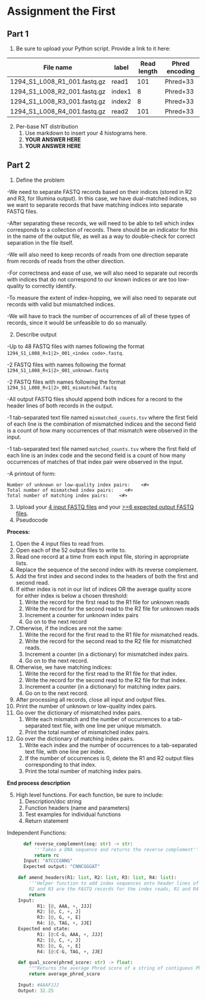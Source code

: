 # Assignment the First

## Part 1
1. Be sure to upload your Python script. Provide a link to it here:

| File name | label | Read length | Phred encoding |
|---|---|---|---|
| 1294_S1_L008_R1_001.fastq.gz | read1 | 101 | Phred+33 |
| 1294_S1_L008_R2_001.fastq.gz | index1 | 8 | Phred+33 |
| 1294_S1_L008_R3_001.fastq.gz | index2 | 8 | Phred+33 |
| 1294_S1_L008_R4_001.fastq.gz | read2 | 101 | Phred+33 |

2. Per-base NT distribution
    1. Use markdown to insert your 4 histograms here.
    2. **YOUR ANSWER HERE**
    3. **YOUR ANSWER HERE**
    
## Part 2
1. Define the problem

-We need to separate FASTQ records based on their indices (stored in R2 and R3, for Illumina output). In this case, we have dual-matched indices, so we want to separate records that have matching indices into separate FASTQ files. 

-After separating these records, we will need to be able to tell which index corresponds to a collection of records. There should be an indicator for this in the name of the output file, as well as a way to double-check for correct separation in the file itself. 

-We will also need to keep records of reads from one direction separate from records of reads from the other direction. 

-For correctness and ease of use, we will also need to separate out records with indices that do not correspond to our known indices or are too low-quality to correctly identify. 

-To measure the extent of index-hopping, we will also need to separate out records with valid but mismatched indices. 

-We will have to track the number of occurrences of all of these types of records, since it would be unfeasible to do so manually. 

2. Describe output

-Up to 48 FASTQ files with names following the format ```1294_S1_L008_R<1|2>_001_<index code>.fastq```.

-2 FASTQ files with names following the format ```1294_S1_L008_R<1|2>_001_unknown.fastq```

-2 FASTQ files with names following the format ```1294_S1_L008_R<1|2>_001_mismatched.fastq```

-All output FASTQ files should append both indices for a record to the header lines of both records in the output.

-1 tab-separated text file named ```mismatched_counts.tsv``` where the first field of each line is the combination of mismatched indices and the second field is a count of how many occurrences of that mismatch were observed in the input.

-1 tab-separated text file named ```matched_counts.tsv``` where the first field of each line is an index code and the second field is a count of how many occurrences of matches of that index pair were observed in the input.

-A printout of form:

```
Number of unknown or low-quality index pairs:    <#>
Total number of mismatched index pairs:    <#>
Total number of matching index pairs:    <#>
```

3. Upload your [4 input FASTQ files](../TEST-input_FASTQ) and your [>=6 expected output FASTQ files](../TEST-output_FASTQ).
4. Pseudocode

**Process:**
1. Open the 4 input files to read from.
2. Open each of the 52 output files to write to.
3. Read one record at a time from each input file, storing in appropriate lists.
4. Replace the sequence of the second index with its reverse complement.
5. Add the first index and second index to the headers of both the first and second read.
6. If either index is not in our list of indices OR the average quality score for either index is below a chosen threshold:
      1. Write the record for the first read to the R1 file for unknown reads
      2. Write the record for the second read to the R2 file for unknown reads
      3. Increment a counter for unknown index pairs
      4. Go on to the next record
7. Otherwise, if the indices are not the same:
      1. Write the record for the first read to the R1 file for mismatched reads.
      2. Write the record for the second read to the R2 file for mismatched reads.
      3. Increment a counter (in a dictionary) for mismatched index pairs.
      4. Go on to the next record.
8. Otherwise, we have matching indices:
      1. Write the record for the first read to the R1 file for that index.
      2. Write the record for the second read to the R2 file for that index.
      3. Increment a counter (in a dictionary) for matching index pairs.
      4. Go on to the next record.
9. After processing all records, close all input and output files.
10. Print the number of unknown or low-quality index pairs.
11. Go over the dictionary of mismatched index pairs.
      1. Write each mismatch and the number of occurrences to a tab-separated text file, with one line per unique mismatch.
      2. Print the total number of mismatched index pairs.
12. Go over the dictionary of matching index pairs.
      1. Write each index and the number of occurrences to a tab-separated text file, with one line per index.
      2. If the number of occurrences is 0, delete the R1 and R2 output files corresponding to that index.
      3. Print the total number of matching index pairs.

**End process description**

5. High level functions. For each function, be sure to include:
    1. Description/doc string
    2. Function headers (name and parameters)
    3. Test examples for individual functions
    4. Return statement

Independent Functions:

```python
      def reverse_complement(seq: str) -> str:
          '''Takes a DNA sequence and returns the reverse complement'''
          return rc
      Input: "ATCCCGNNG"
      Expected output: "CNNCGGGAT"
```
      
  ```python
      def amend_headers(R1: list, R2: list, R3: list, R4: list):
          '''Helper function to add index sequences onto header lines of a FASTQ record.
          R2 and R3 are the FASTQ records for the index reads, R1 and R4 are the FASTQ records for the insert reads.'''
          return
      Input: 
             R1: [@, AAA, +, JJJ]
             R2: [@, C, +, J]
             R3: [@, G, +, E]
             R4: [@, TAG, +, JJE]
      Expected end state: 
             R1: [@:C-G, AAA, +, JJJ]
             R2: [@, C, +, J]
             R3: [@, G, +, E]
             R4: [@:C-G, TAG, +, JJE]
  ```

```python
    def qual_score(phred_score: str) -> float:
        """Returns the average Phred score of a string of contiguous Phred+33 scores"""
        return average_phred_score

    Input: #AAAFJJJ
    Output: 32.25
```
